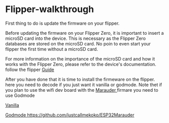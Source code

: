 # Flipper-walkthrough
First thing to do is update the firmware on your flipper.


Before updating the firmware on your Flipper Zero, it is important to insert a microSD card into the device. This is necessary as the Flipper Zero databases are stored on the microSD card. 
No poin to even start your flipper the first time without a microSD card.

For more information on the importance of the microSD card and how it works with the Flipper Zero, please refer to the device's documentation.
follow  the flipper [Guide](https://docs.flipperzero.one/basics/first-start)

After you have done that it is time to install the firmeware on the flipper. here you need to decode if you just want it vanilla or godmode.
Note thet if you plan to use the wifi dev board with the <a href="https://github.com/justcallmekoko/ESP32Marauder">Marauder </a> firmare you need to use Godmode

<a href="https://github.com/PierreGode/Flipper-walkthrough/wiki/Vanilla">Vanilla </a><p><a href="https://github.com/PierreGode/Flipper-walkthrough/wiki/Godmode">Godmode </a>
https://github.com/justcallmekoko/ESP32Marauder
